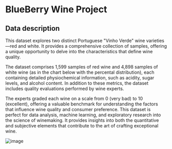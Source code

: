 # BlueBerry Wine Project

## Data description
This dataset explores two distinct Portuguese "Vinho Verde" wine varieties—red and white. It provides a comprehensive collection of samples, offering a unique opportunity to delve into the characteristics that define wine quality.

The dataset comprises 1,599 samples of red wine and 4,898 samples of white wine (as in the chart below with the percental distribution), each containing detailed physiochemical information, such as acidity, sugar levels, and alcohol content. In addition to these metrics, the dataset includes quality evaluations performed by wine experts.

The experts graded each wine on a scale from 0 (very bad) to 10 (excellent), offering a valuable benchmark for understanding the factors that influence wine quality and consumer preference.
This dataset is perfect for data analysis, machine learning, and exploratory research into the science of winemaking. It provides insights into both the quantitative and subjective elements that contribute to the art of crafting exceptional wine.

![image](https://github.com/user-attachments/assets/910c2777-07a9-4694-b5dd-38b7d79f8e31)



